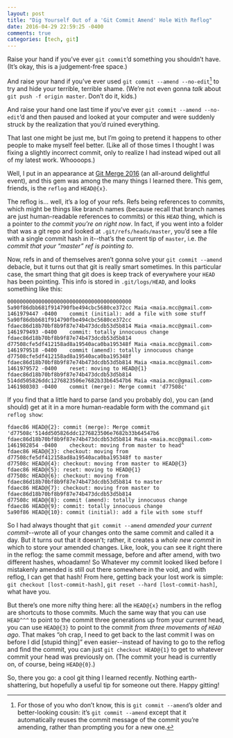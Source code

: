 ```yaml
---
layout: post
title: "Dig Yourself Out of a 'Git Commit Amend' Hole With Reflog"
date: 2016-04-29 22:59:25 -0400
comments: true
categories: [tech, git]
---
```

Raise your hand if you’ve ever `git commit`’d something you shouldn’t have. (It’s okay, this is a judgement-free space.)

And raise your hand if you’ve ever used `git commit --amend --no-edit`[^1] to try and hide your terrible, terrible shame. (We’re not even gonna _talk_ about `git push -f origin master`. Don’t do it, kids.)

And raise your hand one last time if you’ve ever `git commit --amend --no-edit`’d and then paused and looked at your computer and were suddenly struck by the realization that you’d ruined everything.

That last one might be just me, but I’m going to pretend it happens to other people to make myself feel better. (Like all of those times I thought I was fixing a slightly incorrect commit, only to realize I had instead wiped out all of my latest work. Whoooops.) <!-- more -->

Well, I put in an appearance at [Git Merge 2016](http://git-merge.com) (an all-around delightful event), and this gem was among the many things I learned there. This gem, friends, is the `reflog` and `HEAD@{x}`.

The reflog is… well, it’s a log of your refs. Refs being references to commits, which might be things like branch names (because recall that branch names are just human-readable references to commits) or this `HEAD` thing, which is a pointer to _the commit you’re on right now_. In fact, if you went into a folder that was a git repo and looked at `.git/refs/heads/master`, you’d see a file with a single commit hash in it--that’s the current tip of `master`, i.e. _the commit that your “master” ref is pointing to_.

Now, refs in and of themselves aren’t gonna solve your `git commit --amend` debacle, but it turns out that git is really smart sometimes. In this particular case, the smart thing that git does is keep track of everywhere your `HEAD` has been pointing. This info is stored in `.git/logs/HEAD`, and looks something like this:

```
0000000000000000000000000000000000000000 5a90f86dbb681f914790fbe494cbc5680ce372cc Maia <maia.mcc@gmail.com> 1461979447 -0400    commit (initial): add a file with some stuff
5a90f86dbb681f914790fbe494cbc5680ce372cc fdaec86d18b70bf8b9f87e74b473dcdb53d5b814 Maia <maia.mcc@gmail.com> 1461979493 -0400    commit: totally innocuous change
fdaec86d18b70bf8b9f87e74b473dcdb53d5b814 d77508cfe5df412158ad8a19540aca0ba195348f Maia <maia.mcc@gmail.com> 1461979518 -0400    commit (amend): totally innocuous change
d77508cfe5df412158ad8a19540aca0ba195348f fdaec86d18b70bf8b9f87e74b473dcdb53d5b814 Maia <maia.mcc@gmail.com> 1461979572 -0400    reset: moving to HEAD@{1}
fdaec86d18b70bf8b9f87e74b473dcdb53d5b814 514dd505826ddc1276823506e7682b33b64547b6 Maia <maia.mcc@gmail.com> 1461980303 -0400    commit (merge): Merge commit 'd77508c'
```

If you find that a little hard to parse (and you probably do), you can (and should) get at it in a more human-readable form with the command `git reflog show`:

```
fdaec86 HEAD@{2}: commit (merge): Merge commit 'd77508c'514dd505826ddc1276823506e7682b33b64547b6 fdaec86d18b70bf8b9f87e74b473dcdb53d5b814 Maia <maia.mcc@gmail.com> 1461982854 -0400    checkout: moving from master to head^
fdaec86 HEAD@{3}: checkout: moving from d77508cfe5df412158ad8a19540aca0ba195348f to master
d77508c HEAD@{4}: checkout: moving from master to HEAD@{3}
fdaec86 HEAD@{5}: reset: moving to HEAD@{1}
d77508c HEAD@{6}: checkout: moving from fdaec86d18b70bf8b9f87e74b473dcdb53d5b814 to master
fdaec86 HEAD@{7}: checkout: moving from master to fdaec86d18b70bf8b9f87e74b473dcdb53d5b814
d77508c HEAD@{8}: commit (amend): totally innocuous change
fdaec86 HEAD@{9}: commit: totally innocuous change
5a90f86 HEAD@{10}: commit (initial): add a file with some stuff
```


So I had always thought that `git commit --amend` _amended your current commit_--wrote all of your changes onto the same commit and called it a day. But it turns out that it doesn’t; rather, it creates a _whole new commit_ in which to store your amended changes. Like, look, you can see it right there in the reflog: the same commit message, before and after amend, with two different hashes, whoadamn! So Whatever my commit looked liked before I mistakenly amended is still out there somewhere in the void, and with reflog, I can get that hash! From here, getting back your lost work is simple: `git checkout [lost-commit-hash]`, `git reset --hard [lost-commit-hash]`, what have you.

But there’s one more nifty thing here: all the `HEAD@{x}` numbers in the reflog are shortcuts to those commits. Much the same way that you can use `HEAD^^^` to point to the commit three generations up from your current head, you can use `HEAD@{3}` to point to the commit _from three movements of `HEAD` ago_. That makes “oh crap, I need  to get back to the last commit I was on before I did [stupid thing]” even easier--instead of having to go to the reflog and find the commit, you can just `git checkout HEAD@{1}` to get to whatever commit your head was previously on. (The commit your head is currently on, of course, being `HEAD@{0}`.)

So, there you go: a cool git thing I learned recently. Nothing earth-shattering, but hopefully a useful tip for someone out there. Happy gitting!

[^1]: For those of you who don’t know, this is `git commit --amend`’s older and better-looking cousin: it’s `git commit --amend` except that it automatically reuses the commit message of the commit you’re amending, rather than prompting you for a new one.
